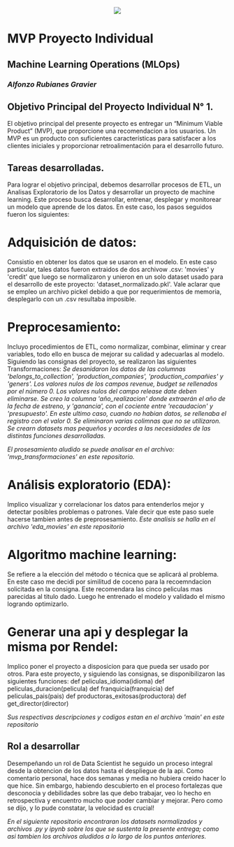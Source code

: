 <p align="center">
  <img src="https://github.com/Fonzorg/MVP_Individual/assets/108815192/c418e5f8-0524-4e7a-83ea-eebd78bc3de3" />
</p>

# MVP Proyecto Individual
## Machine Learning Operations (MLOps)
### _Alfonzo Rubianes Gravier_

## Objetivo Principal del Proyecto Individual N° 1.

El objetivo principal del presente proyecto es entregar un “Minimum Viable Product” (MVP), que proporcione una recomendacion a los usuarios.
Un MVP es un producto con suficientes características para satisfacer a los clientes iniciales y proporcionar retroalimentación para el desarrollo futuro. 

## Tareas desarrolladas.

Para lograr el objetivo principal, debemos desarrollar procesos de ETL, un Analisas Exploratorio de los Datos y desarrollar un proyecto de machine learning.
Este proceso busca desarrollar, entrenar, desplegar y monitorear un modelo que aprende de los datos. En este caso, los pasos seguidos fueron los siguientes:

# Adquisición de datos: 
Consistio en obtener los datos que se usaron en el modelo.
En este caso particular, tales datos fueron extraidos de dos archivow .csv: 'movies' y 'credit' que luego se normalizaron y unieron en un solo dataset usado para el desarrollo de este proyecto: 'dataset_normalizado.pkl'. Vale aclarar que se empleo un archivo pickel debido a que por requerimientos de memoria, desplegarlo con un .csv resultaba imposible.

# Preprocesamiento: 
Incluyo procedimientos de ETL, como normalizar, combinar, eliminar y crear variables, todo ello en busca de mejorar su calidad y adecuarlas al modelo.
Siguiendo las consignas del proyecto, se realizaron las siguientes Transformaciones:
 _Se desanidaron los datos de las columnas 'belongs_to_collection', 'production_companies', 'production_compañies' y 'geners'._
 _Los valores nulos de los campos revenue, budget se rellenados por el número 0._
 _Los valores nulos del campo release date deben eliminarse._
 _Se creo la columna 'año_realizacion' donde extraerán el año de la fecha de estreno, y 'ganancia', con el cociente entre 'recaudacion' y 'presupuesto'. En este ultimo caso, cuando no habian datos, se rellenaba el registro con el valor 0._
 _Se eliminaron varias colimnas que no se utilizaron._
 _Se crearn datasets mas pequeños y acordes a las necesidades de las distintas funciones desarrolladas._
 
_El prosesamiento aludido se puede analisar en el archivo: 'mvp_transformaciones' en este repositorio._

# Análisis exploratorio (EDA): 
Implico visualizar y correlacionar los datos para entenderlos mejor y detectar posibles problemas o patrones. 
Vale decir que este paso suele hacerse tambien antes de preprosesamiento.
_Este analisis se halla en el archivo 'eda_movies' en este repositorio_

# Algoritmo machine learning: 
Se refiere a la elección del método o técnica que se aplicará al problema. 
En este caso me decidi por similitud de coceno para la recoemndacion solicitada en la consigna. Este recomendara las cinco peliculas mas parecidas al titulo dado.
Luego he entrenado el modelo y validado el mismo logrando optimizarlo.

# Generar una api y desplegar la misma por Rendel: 
Implico poner el proyecto a disposicion para que pueda ser usado por otros. Para este proyecto, y siguiendo las consignas, se disponibilizaron las siguientes funciones:
def peliculas_idioma(idioma)
def peliculas_duracion(pelicula)
def franquicia(franquicia)
def peliculas_pais(pais)
def productoras_exitosas(productora)
def get_director(director)

_Sus respectivas descripciones y codigos estan en el archivo 'main' en este repositorio_

## Rol a desarrollar
Desempeñando un rol de Data Scientist he seguido un proceso integral desde la obtencion de los datos hasta el despliegue de la api. 
Como comentario personal, hace dos semanas y media no hubiera creido hacer lo que hice. Sin embargo, habiendo descubierto en el proceso fortalezas que desconocia y debilidades sobre las que debo trabajar, veo lo hecho en retrospectiva y encuentro mucho que poder cambiar y mejorar. 
Pero como se dijo, y lo pude constatar, la velocidad es crucial!

_En el siguiente repositorio encontraran los datasets normalizados y archivos .py y ipynb sobre los que se sustenta la presente entrega; como asi tambien los archivos aludidos a lo largo de los puntos anteriores._
